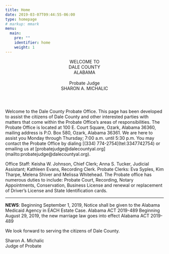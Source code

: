 ```yaml
---
title: Home
date: 2019-03-07T09:44:55-06:00
type: homepage
# markup: mmark
menu:
  main:
    pre: ""
    identifier: home
    weight: 1
---
```


<header class="home-title">
<div class="text-left header-2">WELCOME TO</div>
<div class="text-center header-1">DALE COUNTY</div>
<div class="text-right header-2">ALABAMA</div>
<br />
<div class="text-center header-1">Probate Judge</div>
<div class="text-center header-2">SHARON A. MICHALIC</div>
</header>
<content class="home">
Welcome to the Dale County Probate Office. This page has been developed to
assist the citizens of Dale County and other interested parties with matters
that come within the Probate Office’s areas of responsibilities. 
The Probate Office is located at 100 E. Court Square, Ozark, Alabama 36360,
mailing address is P.O. Box 580, Ozark, Alabama 36361. We are here to assist you
Monday through Thursday; 7:00 a.m. until 5:30 p.m. You may contact the Probate
Office by dialing [(334) 774-2754](tel:3347742754) or emailing us at [probatejudge@dalecountyal.org](mailto:probatejudge@dalecountyal.org).

Office Staff: Keisha W. Johnson, Chief Clerk; Anna S. Tucker, Judicial Assistant;
Kathleen Evans, Recording Clerk.
Probate Clerks: Eva Syples, Kim Tharpe, Melena Shiver and Melissa Whitehead.
The Probate office has numerous duties to include: Probate Court, Recording,
Notary Appointments, Conservation, Business License and renewal or replacement
of Driver’s License and State Identification cards.
</content>

---

**NEWS**: Beginning September 1, 2019, Notice shall be given to the Alabama Medicaid Agency in EACH Estate Case. Alabama ACT 2019-489
Beginning August 29, 2019, the new marriage law goes into effect Alabama ACT 2019-489

We look forward to serving the citizens of Dale County.

Sharon A. Michalic  
Judge of Probate

